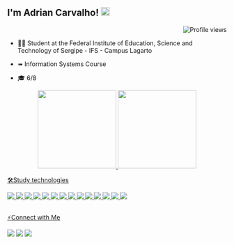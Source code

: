 ## I'm Adrian Carvalho! <img height="20em" src="https://www.imagensanimadas.com/data/media/707/bem-vindo-imagem-animada-0225.gif"/>
<p align="right"> <img src="https://komarev.com/ghpvc/?username=AdrianCarvalhoo&color=orange" alt="Profile views" /></p>

- 🧑‍🎓 Student at the Federal Institute of Education, Science and Technology of Sergipe - IFS - Campus Lagarto

- ➠ Information Systems Course
  
- 🎓 6/8
  
<div align="center">
  <a href="https://github.com/AdrianCarvalhoo">
  <img height="180em" src="https://github-readme-stats.vercel.app/api?username=AdrianCarvalhoo&show_icons=true&theme=gotham&include_all_commits=true&count_private=true"/>
  <img height="180em" src="https://github-readme-stats.vercel.app/api/top-langs/?username=AdrianCarvalhoo&layout=compact&langs_count=7&theme=gotham"/>   
</div> 
    
  🛠Study technologies
<p align="left">
  <img src="https://skillicons.dev/icons?i=androidstudio" />
  <img src="https://skillicons.dev/icons?i=flutter" />
   <img src="https://skillicons.dev/icons?i=dart" />
  
  <img src="https://skillicons.dev/icons?i=js" />
    <img src="https://skillicons.dev/icons?i=html" />
    <img src="https://skillicons.dev/icons?i=css" />
    <img src="https://skillicons.dev/icons?i=java" />
    <img src="https://skillicons.dev/icons?i=spring" />
    <img src="https://skillicons.dev/icons?i=postgres" />
    <img src="https://skillicons.dev/icons?i=mysql" />
    <img src="https://skillicons.dev/icons?i=figma" />
    <img src="https://skillicons.dev/icons?i=ps" />
    <img src="https://skillicons.dev/icons?i=postman" />
    <img src="https://skillicons.dev/icons?i=git" />
</p>
 
  ##
 
 ⚡Connect with Me
 
<div> 
  <a href="https://www.instagram.com/adriancarvalhoo/" target="_blank"><img src="https://img.shields.io/badge/-Instagram-%23E4405F?style=for-the-badge&logo=instagram&logoColor=white" target="_blank"></a>
  <a href = "mailto:adrian.araujcarvalho@gmail.com"><img src="https://img.shields.io/badge/-Gmail-%23333?style=for-the-badge&logo=gmail&logoColor=white" target="_blank"></a>
  <a href="https://www.linkedin.com/in/adrian-carvalho/" target="_blank"><img src="https://img.shields.io/badge/-LinkedIn-%230077B5?style=for-the-badge&logo=linkedin&logoColor=white" target="_blank"></a> 
  
</div>

